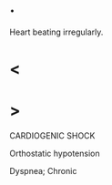 # .

Heart beating irregularly.

# <

# >

CARDIOGENIC SHOCK

Orthostatic hypotension

Dyspnea; Chronic
